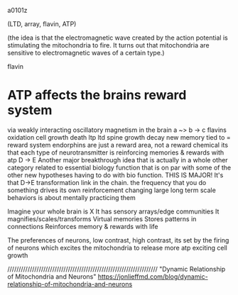 a0101z

(LTD, array, flavin, ATP)

(the idea is that the electromagnetic wave created by the action potential is stimulating the mitochondria to fire. It turns out that mitochondria are sensitive to electromagnetic waves of a certain type.)

flavin
# ATP affects the brains reward system
via weakly interacting oscillatory magnetism in the brain
a ~> b -> c
flavins oxidation
cell growth death ltp ltd spine growth decay
new memory tied to = reward system
endorphins are just a reward area, not a reward chemical
its that each type of neurotransmitter is reinforcing memories & rewards
with atp
D -> E
Another major breakthrough idea that is actually in a whole other category related to essential biology function that is on par with some of the other new hypotheses having to do with bio function. THIS IS MAJOR! It's that D->E transformation link in the chain.
the frequency that you do something drives its own reinforcement
changing large long term scale behaviors is about mentally practicing them

Imagine your whole brain is X
It has sensory arrays/edge communities
It magnifies/scales/transforms
Virtual memories
Stores patterns in connections
Reinforces memory & rewards with life

The preferences of neurons, low contrast, high contrast, its set by the firing of neurons which excites the mitochondria to release more atp exciting cell growth

///////////////////////////////////////////////////////////////////
"Dynamic Relationship of Mitochondria and Neurons"
https://jonlieffmd.com/blog/dynamic-relationship-of-mitochondria-and-neurons
